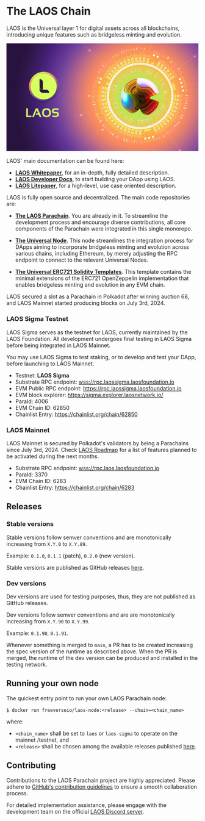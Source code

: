 # The LAOS Chain

LAOS is the Universal layer 1 for digital assets across all blockchains, introducing unique features such as bridgeless minting and evolution. 

![LAOS Logo](docs/LAOS_logo.png)

LAOS' main documentation can be found here:
- **[LAOS Whitepaper](https://github.com/freeverseio/laos-whitepaper/blob/main/laos.pdf)**, for an in-depth, fully detailed description.
- **[LAOS Developer Docs](https://docs.laosnetwork.io/)**, to start building your DApp using LAOS.
- **[LAOS Litepaper](https://laosnetwork.io/downloads/LAOS_litepaper.pdf)**, for a high-level, use case oriented description.

LAOS is fully open source and decentralized. The main code repositories are:

* **[The LAOS Parachain](#the-laos-parachain-monorepo)**. You are already in it. To streamline the development process and encourage diverse contributions, all core components of the Parachain were integrated in this single monorepo.

* **[The Universal Node](https://github.com/freeverseio/laos-universal-node)**. This node streamlines the integration process for DApps aiming to incorporate bridgeless minting and evolution across various chains, including Ethereum, by merely adjusting the RPC endpoint to connect to the relevant Universal Nodes.

* **[The Universal ERC721 Solidity Templates](https://github.com/freeverseio/laos-erc721)**. This template contains the minimal extensions of the ERC721 OpenZeppelin implementation that enables bridgeless minting and evolution in any EVM chain.

LAOS secured a slot as a Parachain in Polkadot after winning auction 68,
and LAOS Mainnet started producing blocks on July 3rd, 2024.

### LAOS Sigma Testnet

LAOS Sigma serves as the testnet for LAOS, currently maintained by the LAOS Foundation.
All development undergoes final testing in LAOS Sigma before being integrated in LAOS Mainnet.

You may use LAOS Sigma to test staking, or to develop and test your DApp, before launching to LAOS Mainnet.

* Testnet: **LAOS Sigma**
* Substrate RPC endpoint: [wss://rpc.laossigma.laosfoundation.io](https://polkadot.js.org/apps/?rpc=wss%3A%2F%2Frpc.laossigma.laosfoundation.io#/rpc)   
* EVM Public RPC endpoint: https://rpc.laossigma.laosfoundation.io
* EVM block explorer: https://sigma.explorer.laosnetwork.io/
* ParaId: 4006
* EVM Chain ID: 62850
* Chainlist Entry: https://chainlist.org/chain/62850

### LAOS Mainnet

LAOS Mainnet is secured by Polkadot's validators by being a Parachains since July 3rd, 2024.
Check [LAOS Roadmap](https://laosnetwork.io/roadmap-after-tge) for a list of features planned to be activated during the next months.

* Substrate RPC endpoint: [wss://rpc.laos.laosfoundation.io](https://polkadot.js.org/apps/?rpc=wss%3A%2F%2Frpc.laos.laosfoundation.io#/rpc)   
* ParaId: 3370
* EVM Chain ID: 6283
* Chainlist Entry: https://chainlist.org/chain/6283

## Releases

### Stable versions
Stable versions follow semver conventions and are monotonically increasing from `X.Y.0` to `X.Y.89`.

Example: `0.1.0`, `0.1.1` (patch), `0.2.0` (new version).

Stable versions are published as GitHub releases [here](https://github.com/freeverseio/laos/releases).

### Dev versions
Dev versions are used for testing purposes, thus, they are not published as GitHub releases.

Dev versions follow semver conventions and are are monotonically increasing from `X.Y.90` to `X.Y.99`.

Example: `0.1.90`, `0.1.91`.

Whenever something is merged to `main`, a PR has to be created increasing the spec version of the runtime as described above. When the PR is merged, the runtime of the dev version can be produced and installed in the testing network.

## Running your own node

The quickest entry point to run your own LAOS Parachain node:
```
$ docker run freeverseio/laos-node:<release> --chain=<chain_name>
```
where:
* `<chain_name>` shall be set to `laos` or `laos-sigma` to operate on the mainnet /testnet, and
* `<release>` shall be chosen among the available releases published [here](https://github.com/freeverseio/laos/releases).

## Contributing

Contributions to the LAOS Parachain project are highly appreciated. Please adhere to [GitHub's contribution guidelines](https://docs.github.com/en/get-started/quickstart/contributing-to-projects) to ensure a smooth collaboration process.

For detailed implementation assistance, please engage with the development team on the official [LAOS Discord server](https://discord.gg/5YX9DHda).
